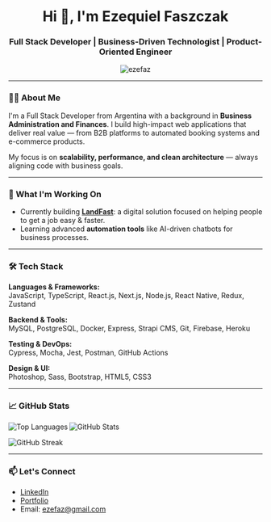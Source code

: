 <h1 align="center">Hi 👋, I'm Ezequiel Faszczak</h1>
<h3 align="center">Full Stack Developer | Business-Driven Technologist | Product-Oriented Engineer</h3>

<p align="center">
  <img src="https://komarev.com/ghpvc/?username=ezefaz&label=Profile%20views&color=0e75b6&style=flat" alt="ezefaz" />
</p>

---

### 👨‍💻 About Me

I'm a Full Stack Developer from Argentina with a background in **Business Administration and Finances**. I build high-impact web applications that deliver real value — from B2B platforms to automated booking systems and e-commerce products.

My focus is on **scalability, performance, and clean architecture** — always aligning code with business goals.

---

### 🚀 What I'm Working On

- Currently building [**LandFast**](https://landfast.app/): a digital solution focused on helping people to get a job easy & faster.
- Learning advanced **automation tools** like AI-driven chatbots for business processes.

---

### 🛠️ Tech Stack

**Languages & Frameworks:**  
JavaScript, TypeScript, React.js, Next.js, Node.js, React Native, Redux, Zustand

**Backend & Tools:**  
MySQL, PostgreSQL, Docker, Express, Strapi CMS, Git, Firebase, Heroku

**Testing & DevOps:**  
Cypress, Mocha, Jest, Postman, GitHub Actions

**Design & UI:**  
Photoshop, Sass, Bootstrap, HTML5, CSS3

---

### 📈 GitHub Stats

<p>
  <img align="left" src="https://github-readme-stats.vercel.app/api/top-langs?username=ezefaz&show_icons=true&locale=en&layout=compact" alt="Top Languages" />
</p>

<p>
  <img align="center" src="https://github-readme-stats.vercel.app/api?username=ezefaz&show_icons=true&locale=en" alt="GitHub Stats" />
</p>

<p>
  <img align="center" src="https://github-readme-streak-stats.herokuapp.com/?user=ezefaz" alt="GitHub Streak" />
</p>

---

### 📫 Let's Connect

- [LinkedIn](https://www.linkedin.com/in/efaszczak)
- [Portfolio](https://ezefaz.vercel.app)
- Email: ezefaz@gmail.com
